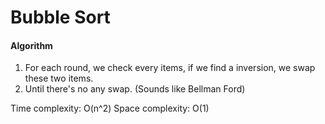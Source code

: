 # Bubble Sort

#### Algorithm

1. For each round, we check every items,
   if we find a inversion, we swap these two items.
2. Until there's no any swap. (Sounds like Bellman Ford)

Time complexity: O(n^2)
Space complexity: O(1)
